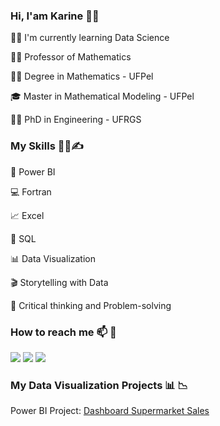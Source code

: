 ### Hi, I'am Karine 👋👋

👩‍💻 I'm currently learning Data Science

👩‍🏫 Professor of Mathematics

👩‍🎓 Degree in Mathematics - UFPel 

🎓 Master in Mathematical Modeling - UFPel

👩‍🔬 PhD in Engineering - UFRGS

### My Skills 👩‍💻✍

🧮 Power BI

:computer: Fortran

📈 Excel

📜 SQL

📊 Data Visualization

🎬 Storytelling with Data

🧠 Critical thinking and Problem-solving

### How to reach me 📫  :link:

<a href="https://www.linkedin.com/in/karinerui/" target="_blank"><img src="https://img.shields.io/badge/linkedin-%230077B5.svg?&style=for-the-badge&logo=linkedin&logoColor=white"/><a/>
 <a href = "mailto:karinerui@gmail.com"><img src="https://img.shields.io/badge/-Gmail-D14836?style=for-the-badge&logo=gmail&logoColor=white"></a>
 <a href = "https://lattes.cnpq.br/8025185963299489"><img src="https://img.shields.io/badge/-Lattes-3152A0?style=for-the-badge&logo=Lattes&logoColor=white" target="_blank"></a>

### My Data Visualization Projects 📊 :chart_with_downwards_trend:
  
Power BI Project: [Dashboard Supermarket Sales](https://github.com/karinerui/Dashboard-Analise-de-Vendas)


